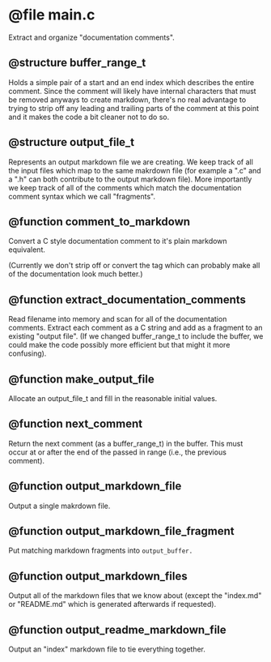 # @file main.c

Extract and organize "documentation comments".
 
## @structure buffer_range_t

Holds a simple pair of a start and an end index which describes the
entire comment. Since the comment will likely have internal
characters that must be removed anyways to create markdown, there's
no real advantage to trying to strip off any leading and trailing
parts of the comment at this point and it makes the code a bit
cleaner not to do so.
 
## @structure output_file_t

Represents an output markdown file we are creating. We keep track
of all the input files which map to the same makrdown file (for
example a ".c" and a ".h" can both contribute to the output
markdown file). More importantly we keep track of all of the
comments which match the documentation comment syntax which we call
"fragments".
 
## @function comment_to_markdown

Convert a C style documentation comment to it's plain markdown
equivalent.

(Currently we don't strip off or convert the tag which can probably
make all of the documentation look much better.)
 
## @function extract_documentation_comments

Read filename into memory and scan for all of the documentation
comments. Extract each comment as a C string and add as a fragment
to an existing "output file". (If we changed buffer_range_t to
include the buffer, we could make the code possibly more efficient
but that might it more confusing).
 
## @function make_output_file

Allocate an output_file_t and fill in the reasonable initial
values.
 
## @function next_comment

Return the next comment (as a buffer_range_t) in the buffer. This
must occur at or after the end of the passed in range (i.e., the
previous comment).
 
## @function output_markdown_file

Output a single makrdown file.
 
## @function output_markdown_file_fragment

Put matching markdown fragments into `output_buffer.`
 
## @function output_markdown_files

Output all of the markdown files that we know about (except the
"index.md" or "README.md" which is generated afterwards if
requested).
 
## @function output_readme_markdown_file

Output an "index" markdown file to tie everything together.
 
